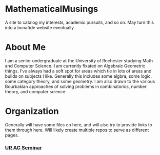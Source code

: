 # MathematicalMusings
A site to catalog my interests, academic pursuits, and so on. May turn this into a bonafide website eventually.

# About Me
I am a senior undergraduate at the University of Rochester studying Math and Computer Science. I am currently fixated on Algebraic Geometric things. I've always had a soft spot for areas which tie in lots of areas and builds on subjects I like. Generally this includes some algbra, some logic, some category theory, and some geometry. I am also drawn to the various Bourbakian approaches of solving problems in combinatorics, number theory, and computer science. 

# Organization
Generally will have some files on here, and will also try to provide links to them through here. Will likely create multiple repos to serve as different pages. 

### [UR AG Seminar](URAGReadingGroup)
